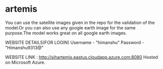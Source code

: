 # artemis

You can use the satellite images given in the repo for the validation of the model.Or you can also use any google earth image for the same purpose.The model works great on all google earth images.

WEBSITE DETAILS(FOR LOGIN)
Username - "himanshu"
Password - "Himanshu9313@"


WEBSITE LINK : http://sihartemis.eastus.cloudapp.azure.com:8080
Hosted on Microsoft Azure.
